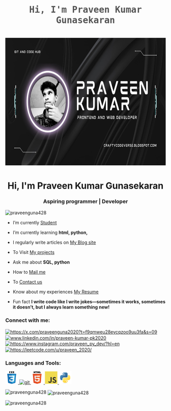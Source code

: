 <h1 align="center" style="font-family: Humanist Sans-Serif, Monospace; color:#555;" font-weight: bold;">Hi, I'm Praveen Kumar Gunasekaran</h1>
<h1 align="center"> <img src="https://github.com/Praveenguna428/img-hub/blob/main/github%20profile%20banner.jpeg?raw=true" alt="html" width="1000" height="400"/></h1>

<h1 align="center">Hi, I'm Praveen Kumar Gunasekaran</h1>
<h3 align="center">Aspiring programmer | Developer</h3>

<p align="left"> <img src="https://komarev.com/ghpvc/?username=praveenguna428&label=Profile%20views&color=0e75b6&style=flat" alt="praveenguna428" /> </p>

- I’m currently [Student](https://docs.google.com/document/d/e/2PACX-1vT4QwxNh6YjFcStfpBFNJf4FbRg45BrhrLT4-JE2EAXdyBI7mB5UouujkLKMfPeaOhS-YlzNwW0JA8r/pub)

- I’m currently learning **html, python,**

- I regularly write articles on [My Blog site](http://craftycodeverse.blogspot.com)

- To Visit [My projects](https://craftycodeverse.blogspot.com/p/projects.html)

- Ask me about **SQL, python**

- How to [Mail me](mailto:praveenguna428@gmail.com)

- To [Contact us](https://praveenguna428.github.io/contact-us-form/) 

- Know about my experiences [My Resume](https://docs.google.com/document/d/e/2PACX-1vT4QwxNh6YjFcStfpBFNJf4FbRg45BrhrLT4-JE2EAXdyBI7mB5UouujkLKMfPeaOhS-YlzNwW0JA8r/pub)

- Fun fact **I write code like I write jokes—sometimes it works, sometimes it doesn’t, but I always learn something new!**

<h3 align="left">Connect with me:</h3>
<p align="left">
<a href="https://twitter.com/https://x.com/praveenguna2020?t=f9qmweu28eycqzoo9uu3fa&s=09" target="blank"><img align="center" src="https://raw.githubusercontent.com/rahuldkjain/github-profile-readme-generator/master/src/images/icons/Social/twitter.svg" alt="https://x.com/praveenguna2020?t=f9qmweu28eycqzoo9uu3fa&s=09" height="30" width="40" /></a>
<a href="https://linkedin.com/in/www.linkedin.com/in/praveen-kumar-pk2020" target="blank"><img align="center" src="https://raw.githubusercontent.com/rahuldkjain/github-profile-readme-generator/master/src/images/icons/Social/linked-in-alt.svg" alt="www.linkedin.com/in/praveen-kumar-pk2020" height="30" width="40" /></a>
<a href="https://instagram.com/https://www.instagram.com/praveen_py_dev/?hl=en" target="blank"><img align="center" src="https://raw.githubusercontent.com/rahuldkjain/github-profile-readme-generator/master/src/images/icons/Social/instagram.svg" alt="https://www.instagram.com/praveen_py_dev/?hl=en" height="30" width="40" /></a>
<a href="https://www.leetcode.com/https://leetcode.com/u/praveen_2020/" target="blank"><img align="center" src="https://raw.githubusercontent.com/rahuldkjain/github-profile-readme-generator/master/src/images/icons/Social/leet-code.svg" alt="https://leetcode.com/u/praveen_2020/" height="30" width="40" /></a>
</p>

<h3 align="left">Languages and Tools:</h3>
<p align="left"> <a href="https://www.w3schools.com/css/" target="_blank" rel="noreferrer"> <img src="https://raw.githubusercontent.com/devicons/devicon/master/icons/css3/css3-original-wordmark.svg" alt="css3" width="40" height="40"/> </a> <a href="https://git-scm.com/" target="_blank" rel="noreferrer"> <img src="https://www.vectorlogo.zone/logos/git-scm/git-scm-icon.svg" alt="git" width="40" height="40"/> </a> <a href="https://www.w3.org/html/" target="_blank" rel="noreferrer"> <img src="https://raw.githubusercontent.com/devicons/devicon/master/icons/html5/html5-original-wordmark.svg" alt="html5" width="40" height="40"/> </a> <a href="https://developer.mozilla.org/en-US/docs/Web/JavaScript" target="_blank" rel="noreferrer"> <img src="https://raw.githubusercontent.com/devicons/devicon/master/icons/javascript/javascript-original.svg" alt="javascript" width="40" height="40"/> </a> <a href="https://www.python.org" target="_blank" rel="noreferrer"> <img src="https://raw.githubusercontent.com/devicons/devicon/master/icons/python/python-original.svg" alt="python" width="40" height="40"/> </a> </p>

<p><img align="left" src="https://github-readme-stats.vercel.app/api/top-langs?username=praveenguna428&show_icons=true&locale=en&layout=compact" alt="praveenguna428" /></p>

<p>&nbsp;<img align="center" src="https://github-readme-stats.vercel.app/api?username=praveenguna428&show_icons=true&locale=en" alt="praveenguna428" /></p>

<p><img align="center" src="https://github-readme-streak-stats.herokuapp.com/?user=praveenguna428&" alt="praveenguna428" /></p></a>

